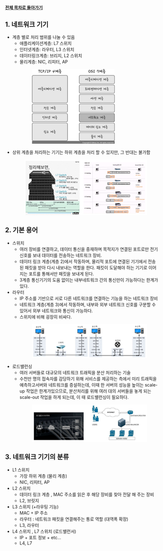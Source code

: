 #### [전체 목차로 돌아가기](../README.md)
## 1. 네트워크 기기
- 계층 별로 처리 범위를 나눌 수 있음
    - 애플리케이션계층: L7 스위치
    - 인터넷계층: 라우터, L3 스위치
    - 데이터링크계층: 브리지, L2 스위치
    - 물리계층: NIC, 리피터, AP<br>
        <figure>
        <img src="../imgsrc/TCPIP_vs_OSI.png" width=270>
        </figure>
- 상위 계층을 처리하는 기기는 하위 계층을 처리 할 수 있지만, 그 반대는 불가함<br>
    <figure>
    <img src="../imgsrc/network_divice.PNG" width=500>
    </figure>

## 2. 기본 용어
- 스위치
    - 여러 장비를 연결하고, 데이터 통신을 중재하며 목적지가 연결된 포트로만 전기 신호를 보내 데이터를 전송하는 네트워크 장비.
    - 데이터 링크 계층(계층 2)에서 작동하며, 물리적 포트에 연결된 기기에서 전송된 패킷을 받아 다시 내보내는 역할을 한다. 패킷이 도달해야 하는 기기로 이어지는 포트를 통해서만 패킷을 보내게 된다.
    - 3계층 통신기기의 도움 없이는 내부네트워크 간의 통신만이 가능하다는 한계가 있다.
- 라우터
    - IP 주소를 기반으로 서로 다른 네트워크를 연결하는 기능을 하는 네트워크 장비
    - 네트워크 계층(계층 3)에서 작동하며, 내부와 외부 네트워크 신호를 구분할 수 있어서 외부 네트워크와 통신이 가능하다.
    - 스위치에 비해 굉장히 비싸다.<br>
        <figure>
        <img src="../imgsrc/switch_router.PNG" width=600>
        </figure>
- 로드밸런싱
    - 여러 서버들로 대규모의 네트워크 트래픽을 분산 처리하는 기술
    - 수천만 명의 접속자를 감당하기 위해 서비스를 제공하는 측에서 미리 트래픽을 예측하고서버와 네트워크를 증설하는데, 이때 한 서버의 성능을 높이는 scale-up 작업은 한계가있으므로, 분산처리를 위해 여러 대의 서버들을 놓게 되는 scale-out 작업을 하게 되는데, 이 때 로드밸런싱이 필요하다.<br>
        <figure>
        <img src="../imgsrc/roadbalancing.PNG" width=600>
        </figure>

## 3. 네트워크 기기의 분류
- L1 스위치
    - 가장 하위 계층 (물리 계층)
    - NIC, 리피터, AP
- L2 스위치
    - 데이터 링크 계층 , MAC 주소를 읽은 후 해당 장비를 찾아 전달 해 주는 장비
    - L2, 브릿지
- L3 스위치 (+라우팅 기능)
    - MAC + IP 주소
    - 라우터 : 네트워크 패킷을 연결해주는 통로 역할 (대역폭 확장)
    - L3, 라우터
- L4 스위치 , L7 스위치 (로드밸런서)
    - IP + 포트 정보 + etc...
    - L4, L7
